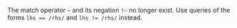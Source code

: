 The match operator `~` and its negation `!~` no longer exist. Use queries of the
forms `lhs == /rhs/` and `lhs != /rhs/` instead.
